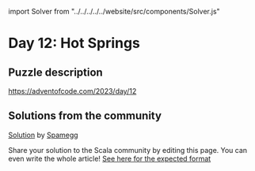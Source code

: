 import Solver from "../../../../../website/src/components/Solver.js"

# Day 12: Hot Springs

## Puzzle description

https://adventofcode.com/2023/day/12

## Solutions from the community
[Solution](https://github.com/spamegg1/advent-of-code-2023-scala/blob/solutions/12.worksheet.sc#L154) by [Spamegg](https://github.com/spamegg1)

Share your solution to the Scala community by editing this page.
You can even write the whole article! [See here for the expected format](https://github.com/scalacenter/scala-advent-of-code/discussions/424)
